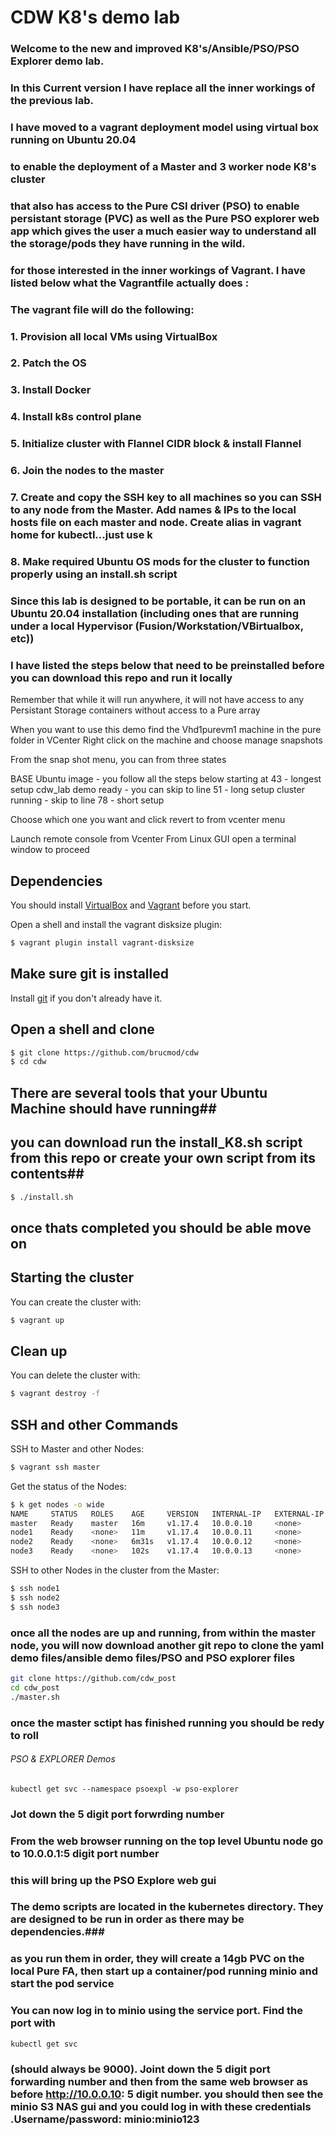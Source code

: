 # CDW K8's demo lab 

### Welcome to the new and improved K8's/Ansible/PSO/PSO Explorer demo lab.

### In this Current version I have replace all the inner workings of the previous lab.
### I have moved to a vagrant deployment model using virtual box running on Ubuntu 20.04
### to enable the deployment of a Master and 3 worker node K8's cluster
### that also has access to the Pure CSI driver (PSO) to enable persistant storage (PVC)  as well as the Pure PSO explorer web app which gives the user a much easier way to understand all the storage/pods they have running in the wild.

### for those interested in the inner workings of Vagrant. I have listed below what the Vagrantfile actually does :

### The vagrant file will do the following:
### 1.  Provision all local VMs using VirtualBox
### 2.  Patch the OS
### 3.  Install Docker
### 4.  Install k8s control plane
### 5.  Initialize cluster with Flannel CIDR block & install Flannel
### 6.  Join the nodes to the master
### 7.  Create and copy the SSH key to all machines so you can SSH to any node from the Master.  Add names & IPs to the local hosts file on each master and node.  Create alias in vagrant home for kubectl...just use k
### 8.  Make required Ubuntu OS mods for the cluster to function properly using an install.sh script

### Since this lab is designed to be portable, it can be run on an Ubuntu 20.04 installation (including ones that are running under a local Hypervisor (Fusion/Workstation/VBirtualbox, etc))
### I have listed the steps below that need to be preinstalled before you can download this repo and run it locally

Remember that while it will run anywhere, it will not have access to any Persistant Storage containers without access to a Pure array   

When you want to use this demo find the Vhd1purevm1 machine in the pure folder in VCenter
Right click on the machine and choose manage snapshots

From the snap shot menu, you can from three states

BASE Ubuntu image  - you follow all the steps below  starting at 43 - longest setup
cdw_lab demo ready  - you can skip to line 51 - long setup
cluster running - skip to line 78 - short setup

Choose which one you want and click revert to from vcenter menu

Launch remote console from Vcenter
From Linux GUI open a terminal window to proceed



## Dependencies

You should install [VirtualBox](https://www.virtualbox.org/wiki/Downloads) and [Vagrant](https://www.vagrantup.com/downloads.html) before you start.

Open a shell and install the vagrant disksize plugin:
```bash
$ vagrant plugin install vagrant-disksize
```


## Make sure git is installed

Install [git](https://git-scm.com/downloads) if you don't already have it.

## Open a shell and clone

```bash
$ git clone https://github.com/brucmod/cdw
$ cd cdw
```
## There are several tools that your Ubuntu Machine should have running##
## you can download run the install_K8.sh script from this repo or create your own script from its contents##
```bash
$ ./install.sh
```

## once thats completed you should be able move on ##

## Starting the cluster

You can create the cluster with:

```bash
$ vagrant up
```

## Clean up

You can delete the cluster with:

```bash
$ vagrant destroy -f
```

## SSH and other Commands

SSH to Master and other Nodes:

```bash
$ vagrant ssh master
```

Get the status of the Nodes:

```bash
$ k get nodes -o wide
NAME     STATUS   ROLES    AGE     VERSION   INTERNAL-IP   EXTERNAL-IP   OS-IMAGE             KERNEL-VERSION      CONTAINER-RUNTIME
master   Ready    master   16m     v1.17.4   10.0.0.10     <none>        Ubuntu 18.04.4 LTS   4.15.0-88-generic   docker://19.3.6
node1    Ready    <none>   11m     v1.17.4   10.0.0.11     <none>        Ubuntu 18.04.4 LTS   4.15.0-88-generic   docker://19.3.6
node2    Ready    <none>   6m31s   v1.17.4   10.0.0.12     <none>        Ubuntu 18.04.4 LTS   4.15.0-88-generic   docker://19.3.6
node3    Ready    <none>   102s    v1.17.4   10.0.0.13     <none>        Ubuntu 18.04.4 LTS   4.15.0-88-generic   docker://19.3.6
```

SSH to other Nodes in the cluster from the Master:

```bash
$ ssh node1
$ ssh node2
$ ssh node3
```
### once all the nodes are up and running, from within the master node, you will now download another git repo to clone the yaml demo files/ansible demo files/PSO and PSO explorer files ###
```bash
git clone https://github.com/cdw_post
cd cdw_post
./master.sh
```

### once the master sctipt has finished running you should be redy to roll ###



###### PSO & EXPLORER Demos

```
kubectl get svc --namespace psoexpl -w pso-explorer
```

### Jot down the 5 digit port forwrding number ###
### From the web browser running on the top level Ubuntu node go to 10.0.0.1:5 digit port number ###
### this will bring up the PSO Explore web gui ###

### The demo scripts are located in the kubernetes directory. They are designed to be run in order as there may be dependencies.###

### as you run them in order, they will create a 14gb PVC on the local Pure FA, then start up a container/pod running minio and start the pod service ###

### You can now log in to minio using the service port. Find the port with ###
 ```
 kubectl get svc
 ``` 

 
 ### (should always be 9000). Joint down the 5 digit port forwarding number  and then from the same web browser as before  http://10.0.0.10: 5 digit number.  you should then see the minio S3 NAS gui and you could log in with these credentials .Username/password: minio:minio123 ###